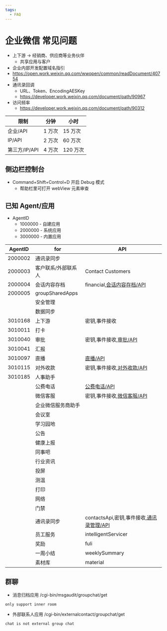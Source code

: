```yaml
---
tags:
  - FAQ
---
```


# 企业微信 常见问题

- 上下游 -> 经销商、供应商等业务伙伴
  - 共享应用与客户
- 企业内部开发配置域名指引
- https://open.work.weixin.qq.com/wwopen/common/readDocument/40754
- 通讯录回调
  - URL、Token、EncodingAESKey
  - https://developer.work.weixin.qq.com/document/path/90967
- 访问频率
  - https://developer.work.weixin.qq.com/document/path/90312

| 限制          | 分钟   | 小时     |
| ------------- | ------ | -------- |
| 企业/API      | 1 万次 | 15 万次  |
| IP/API        | 2 万次 | 60 万次  |
| 第三方/IP/API | 4 万次 | 120 万次 |

## 侧边栏控制台

- Command+Shift+Control+D 开启 Debug 模式
  - 帮助栏里可打开 webView 元素审查

## 已知 Agent/应用

- AgentID
  - 1000000 - 自建应用
  - 2000000 - 系统应用
  - 3000000 - 内置应用

| AgentID | for                 | API                                        |
| ------- | ------------------- | ------------------------------------------ |
| 2000002 | 通讯录同步          |
| 2000003 | 客户联系/外部联系人 | Contact Customers                          |
| 2000004 | 会话内容存档        | financial,[会话内容存档/API]               |
| 2000005 | groupSharedApps     |
|         | 安全管理            |
|         | 数据同步            |
| 3010168 | 上下游              | 密钥,事件接收                              |
| 3010011 | 打卡                |
| 3010040 | 审批                | 密钥,事件接收,[审批/API]                   |
| 3010041 | 汇报                |
| 3010097 | 直播                | [直播/API]                                 |
| 3010115 | 对外收款            | 密钥,事件接收,[对外收款/API]               |
| 3010185 | 人事助手            |
|         | 公费电话            | [公费电话/API]                             |
|         | 微信客服            | 密钥,事件接收,[微信客服/API]               |
|         | 企业微信服务商助手  |
|         | 会议室              |
|         | 学习园地            |
|         | 公告                |
|         | 健康上报            |
|         | 同事吧              |
|         | 行业资讯            |
|         | 投屏                |
|         | 测温                |
|         | 打印                |
|         | 网络                |
|         | 门禁                |
|         | 通讯录同步          | contactsApi,密钥,事件接收,[通讯录管理/API] |
|         | 员工服务            | intelligentServicer                        |
|         | 奖励                | fuli                                       |
|         | 一周小结            | weeklySummary                              |
|         | 素材库              | material                                   |

[会话内容存档/API]: https://developer.work.weixin.qq.com/document/path/91360
[直播/API]: https://developer.work.weixin.qq.com/document/path/93633
[公费电话/API]: https://work.weixin.qq.com/api/doc/14744
[微信客服/API]: https://open.work.weixin.qq.com/api/doc/31106
[对外收款/API]: https://open.work.weixin.qq.com/api/doc/24952
[审批/API]: https://work.weixin.qq.com/api/doc/17893
[通讯录管理/API]: https://developer.work.weixin.qq.com/document/path/90193

## 群聊

- 消息归档应用 /cgi-bin/msgaudit/groupchat/get

```
only support inner room
```

- 外部联系人应用 /cgi-bin/externalcontact/groupchat/get

```
chat is not external group chat
```
